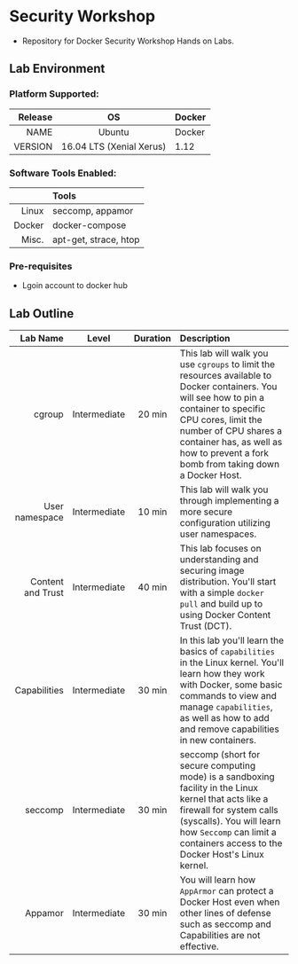 # Security Workshop
- Repository for Docker Security Workshop Hands on Labs.

## Lab Environment

### Platform Supported:

|  Release   |  OS   | Docker |
|---:|:----:|:-----|
|NAME|Ubuntu| Docker |
|VERSION|16.04 LTS (Xenial Xerus)| 1.12|

### Software Tools Enabled:

|     |  Tools  |
|---:|:----|
|Linux| seccomp, appamor|
|Docker| docker-compose|
|Misc.| apt-get, strace, htop|

### Pre-requisites

- Lgoin account to docker hub

## Lab Outline



| Lab Name | Level | Duration | Description |
|------:|:----:|:---:|:----------|
|cgroup | Intermediate | 20 min | This lab will walk you use `cgroups` to limit the resources available to Docker containers. You will see how to pin a container to specific CPU cores, limit the number of CPU shares a container has, as well as how to prevent a fork bomb from taking down a Docker Host. |
| User namespace | Intermediate | 10 min | This lab will walk you through implementing a more secure configuration utilizing user namespaces. |
| Content and Trust | Intermediate | 40 min | This lab focuses on understanding and securing image distribution. You'll start with a simple `docker pull` and build up to using Docker Content Trust (DCT).|
| Capabilities | Intermediate | 30 min | In this lab you'll learn the basics of `capabilities` in the Linux kernel. You'll learn how they work with Docker, some basic commands to view and manage `capabilities`, as well as how to add and remove capabilities in new containers. |
| seccomp |  Intermediate | 30 min | seccomp (short for secure computing mode) is a sandboxing facility in the Linux kernel that acts like a firewall for system calls (syscalls). You will learn how `Seccomp` can limit a containers access to the Docker Host's Linux kernel. |
| Appamor |  Intermediate | 30 min | You will learn how `AppArmor` can protect a Docker Host even when other lines of defense such as seccomp and Capabilities are not effective.|
